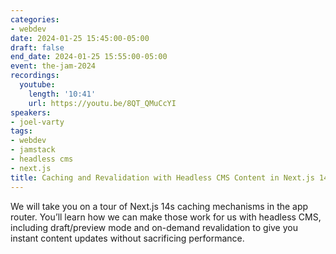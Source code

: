 ```yaml
---
categories:
- webdev
date: 2024-01-25 15:45:00-05:00
draft: false
end_date: 2024-01-25 15:55:00-05:00
event: the-jam-2024
recordings:
  youtube:
    length: '10:41'
    url: https://youtu.be/8QT_QMuCcYI
speakers:
- joel-varty
tags:
- webdev
- jamstack
- headless cms
- next.js
title: Caching and Revalidation with Headless CMS Content in Next.js 14
---
```



We will take you on a tour of Next.js 14s caching mechanisms in the app router.  You’ll learn how we can make those work for us with headless CMS, including draft/preview mode and on-demand revalidation to give you instant content updates without sacrificing performance.
